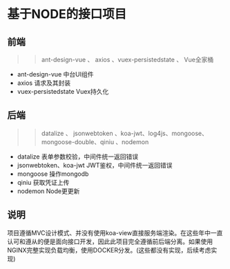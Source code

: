 # 基于NODE的接口项目

## 前端

>> ant-design-vue 、 axios 、vuex-persistedstate 、 Vue全家桶

* ant-design-vue 中台UI组件
* axios 请求及其封装
* vuex-persistedstate Vuex持久化

## 后端

>> datalize 、 jsonwebtoken 、koa-jwt、log4js、mongoose、mongoose-double、qiniu 、nodemon

* datalize 表单参数校验，中间件统一返回错误
* jsonwebtoken、koa-jwt JWT鉴权，中间件统一返回错误
* mongoose 操作mongodb
* qiniu 获取凭证上传
* nodemon Node更更新

## 说明
项目遵循MVC设计模式、并没有使用koa-view直接服务端渲染。在这些年中一直认可和遵从的便是面向接口开发，因此此项目完全遵循前后端分离。如果使用NGINX完整实现负载均衡，使用DOCKER分发。(这些都没有实现，后续考虑实现)
